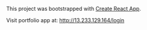This project was bootstrapped with [Create React App](https://github.com/facebook/create-react-app).

Visit portfolio app at: http://13.233.129.164/login
